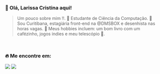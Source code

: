 ### 💜 Olá, Larissa Cristina aqui!

> Um pouco sobre mim !!.
🔭 Estudante de Ciência da Computação.
💬 Sou Curitibana, estagiária front-end na @DMSBOX e desenhista nas horas vagas.
🔭 Meus hobbies incluem: um bom livro com um cafézinho, jogos indies e meu telescópio 💜.
<br>

### 🔥 Me encontre em:
<div> 
  <a href="https://www.linkedin.com/in/larissacn-silva/" target="_blank"><img src="https://img.shields.io/badge/-LinkedIn-%230077B5?style=for-the-badge&logo=linkedin&logoColor=white" target="_blank"></a> 
  <a href="https://codepen.io/laregou" target="_blank"><img src="https://img.shields.io/badge/Codepen-000000?style=for-the-badge&logo=codepen&logoColor=white" target="_blank"></a> 
</div>



